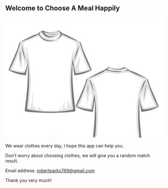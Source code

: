 ## Welcome to Choose A Meal Happily

![Image](1024.png)

We wear clothes every day, I hope this app can help you.

Don't worry about choosing clothes, we will give you a random match result.

Email address: robertparks769@gmail.com

Thank you very much!
